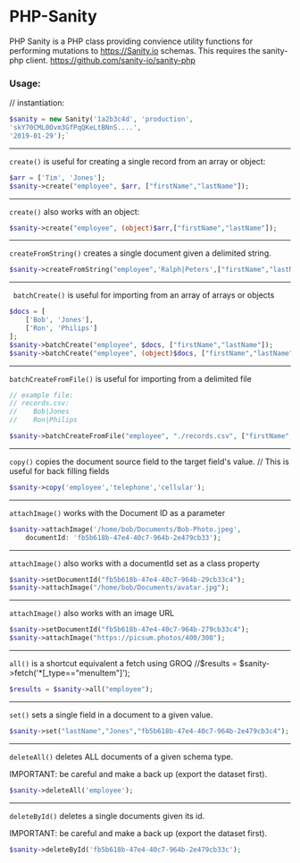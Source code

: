# PHP-Sanity

PHP Sanity is a PHP class providing convience utility functions for performing mutations to https://Sanity.io schemas.
This requires the sanity-php client. https://github.com/sanity-io/sanity-php

### Usage:


// instantiation:

```php
$sanity = new Sanity('1a2b3c4d', 'production',
'skY70CML0Ovm3GfPqQKeLtBNnS....',
'2019-01-29');`
```
-----

`create()` is useful for creating a single record from an array or object:

```php
$arr = ['Tim', 'Jones'];
$sanity->create("employee", $arr, ["firstName","lastName"]);
```

-----

`create()` also works with an object:

```php
$sanity->create("employee", (object)$arr,["firstName","lastName"]);
```

-----

`createFromString()` creates a single document given a delimited string.

```php
$sanity->createFromString("employee",'Ralph|Peters',["firstName","lastName"],'|');
```
-----

` batchCreate()` is useful for importing from an array of arrays or objects

```php
$docs = [
    ['Bob', 'Jones'],
    ['Ron', 'Philips']
];
$sanity->batchCreate("employee", $docs, ["firstName","lastName"]);
$sanity->batchCreate("employee", (object)$docs, ["firstName","lastName"]);
```
-----

`batchCreateFromFile()` is useful for importing from a delimited file

```php
// example file:
// records.csv:
//    Bob|Jones
//    Ron|Philips

$sanity->batchCreateFromFile("employee", "./records.csv", ["firstName","lastName"], "|");
```

-----

`copy()` copies the document source field to the target field's value.
// This is useful for back filling fields

```php
$sanity->copy('employee','telephone','cellular');
```
-----

`attachImage()` works with the Document ID as a parameter

```php
$sanity->attachImage('/home/bob/Documents/Bob-Photo.jpeg',
    documentId: 'fb5b618b-47e4-40c7-964b-2e479cb33');
```
-----

`attachImage()` also works with a documentId set as a class property

```php
$sanity->setDocumentId("fb5b618b-47e4-40c7-964b-29cb33c4");
$sanity->attachImage("/home/bob/Documents/avatar.jpg");
```
-----

`attachImage()` also works with an image URL

```php
$sanity->setDocumentId("fb5b618b-47e4-40c7-964b-279cb33c4");
$sanity->attachImage("https://picsum.photos/400/300");
```
-----

`all()` is a shortcut equivalent a fetch using GROQ
//$results = $sanity->fetch('*[_type=="menuItem"]');

```php
$results = $sanity->all("employee");
```
-----

`set()` sets a single field in a document to a given value.

```php
$sanity->set("lastName","Jones","fb5b618b-47e4-40c7-964b-2e479cb3c4");
```
-----

`deleteAll()` deletes ALL documents of a given schema type.

IMPORTANT: be careful and make a back up (export the dataset first).

```php
$sanity->deleteAll('employee');
```
-----

`deleteById()` deletes a single documents given its id.

IMPORTANT: be careful and make a back up (export the dataset first).

```php
$sanity->deleteById('fb5b618b-47e4-40c7-964b-2e479cb33c');
```
